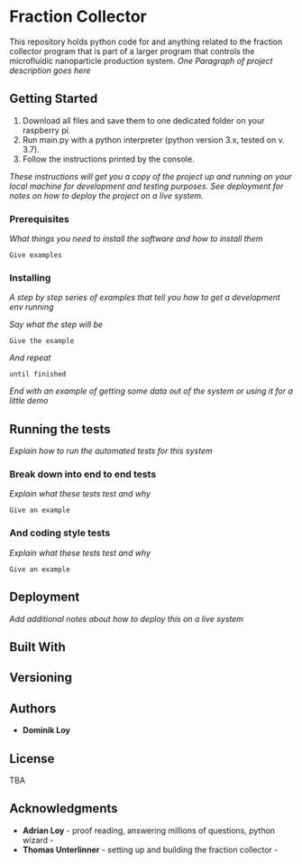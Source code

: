 # Fraction Collector
This repository holds python code for and anything related to the fraction collector program that is part of a larger program that controls the microfluidic nanoparticle production system. 
*One Paragraph of project description goes here*

## Getting Started
1. Download all files and save them to one dedicated folder on your raspberry pi.
2. Run main.py with a python interpreter (python version 3.x, tested on v. 3.7).
3. Follow the instructions printed by the console.

*These instructions will get you a copy of the project up and running on your local machine for development and testing purposes. See deployment for notes on how to deploy the project on a live system.*

### Prerequisites

*What things you need to install the software and how to install them*

```
Give examples
```

### Installing

*A step by step series of examples that tell you how to get a development env running*

*Say what the step will be*

```
Give the example
```

*And repeat*

```
until finished
```

*End with an example of getting some data out of the system or using it for a little demo*

## Running the tests

*Explain how to run the automated tests for this system*

### Break down into end to end tests

*Explain what these tests test and why*

```
Give an example
```

### And coding style tests

*Explain what these tests test and why*

```
Give an example
```

## Deployment

*Add additional notes about how to deploy this on a live system*

## Built With



## Versioning



## Authors

* **Dominik Loy** 

## License

TBA
## Acknowledgments

* **Adrian Loy** - proof reading, answering millions of questions, python wizard - 
* **Thomas Unterlinner** - setting up and building the fraction collector - 

